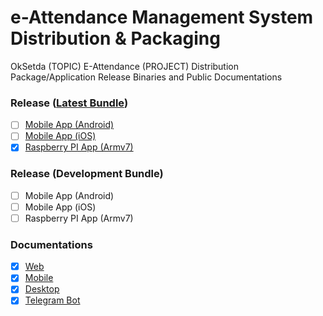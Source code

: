 # e-Attendance Management System Distribution & Packaging
OkSetda (TOPIC) E-Attendance (PROJECT) Distribution Package/Application Release Binaries and Public Documentations


### Release ([Latest Bundle](https://github.com/Biro-Adpim/oksteda-eabsen-distributions/releases/tag/untagged-03c89709ac5bb257016b))
- [ ] [Mobile App (Android)]()
- [ ] [Mobile App (iOS)]()
- [x] [Raspberry PI App (Armv7)](https://github.com/Biro-Adpim/oksteda-eabsen-distributions/releases/download/untagged-03c89709ac5bb257016b/raspbian-2021.1.0-armv7l.AppImage)

### Release (Development Bundle)
- [ ] Mobile App (Android)
- [ ] Mobile App (iOS)
- [ ] Raspberry PI App (Armv7)

### Documentations
- [x] [Web](http://localhost:8000/docs/1.0/web/overview)
- [x] [Mobile](http://localhost:8000/docs/1.0/mobile/overview)
- [x] [Desktop](http://localhost:8000/docs/1.0/desktop/overview)
- [x] [Telegram Bot](http://localhost:8000/docs/1.0/bot/overview)
